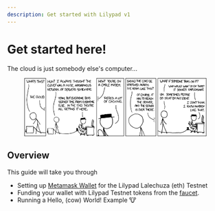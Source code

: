 ```yaml
---
description: Get started with Lilypad v1
---
```


# Get started here!

The cloud is just somebody else's computer...

<div data-full-width="true">

<figure><img src="../../.gitbook/assets/image (11) (1) (1) (1).png" alt=""><figcaption></figcaption></figure>

</div>

## Overview

This guide will take you through

* Setting up [Metamask Wallet](https://metamask.io) for the Lilypad Lalechuza (eth) Testnet
* Funding your wallet with Lilypad Testnet tokens from the [faucet](https://testnet.lilypadnetwork.org).
* Running a Hello, (cow) World! Example :cow:
